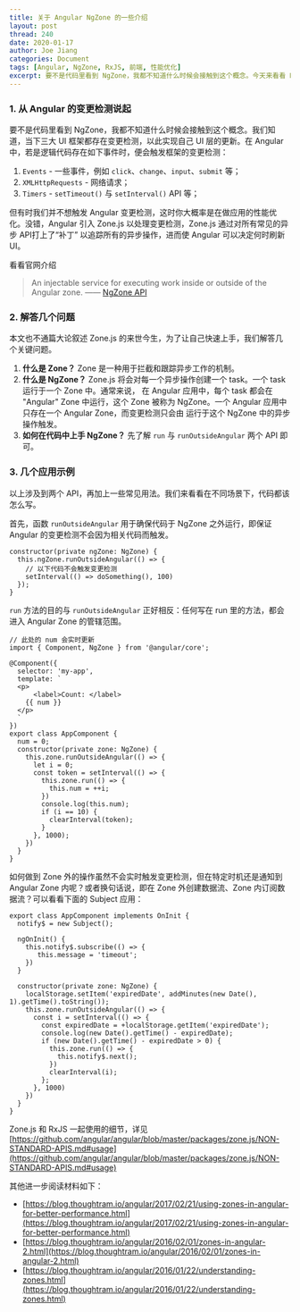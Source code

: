 ```yaml
---
title: 关于 Angular NgZone 的一些介绍
layout: post
thread: 240
date: 2020-01-17
author: Joe Jiang
categories: Document
tags: [Angular, NgZone, RxJS, 前端, 性能优化]
excerpt: 要不是代码里看到 NgZone，我都不知道什么时候会接触到这个概念。今天来看看 NgZone 这个 API。
---
```


### 1. 从 Angular 的变更检测说起

要不是代码里看到 NgZone，我都不知道什么时候会接触到这个概念。我们知道，当下三大 UI 框架都存在变更检测，以此实现自己 UI 层的更新。在 Angular 中，若是逻辑代码存在如下事件时，便会触发框架的变更检测：

1. `Events` - 一些事件，例如 `click`、`change`、`input`、`submit` 等；
2. `XMLHttpRequests` - 网络请求；
3. `Timers` - `setTimeout()` 与 `setInterval()` API 等；

但有时我们并不想触发 Angular 变更检测，这时你大概率是在做应用的性能优化。没错，Angular 引入 Zone.js 以处理变更检测，Zone.js 通过对所有常见的异步 API打上了“补丁” 以追踪所有的异步操作，进而使 Angular 可以决定何时刷新 UI。

看看官网介绍

> An injectable service for executing work inside or outside of the Angular zone. —— [NgZone API](https://angular.io/api/core/NgZone#ngzone)

### 2. 解答几个问题

本文也不通篇大论叙述 Zone.js 的来世今生，为了让自己快速上手，我们解答几个关键问题。

1. **什么是 Zone？** Zone 是一种用于拦截和跟踪异步工作的机制。
2. **什么是 NgZone？** Zone.js 将会对每一个异步操作创建一个 task。一个 task 运行于一个 Zone 中。通常来说， 在 Angular 应用中，每个 task 都会在 "Angular" Zone 中运行，这个 Zone 被称为 NgZone。一个 Angular 应用中只存在一个 Angular Zone，而变更检测只会由 运行于这个 NgZone 中的异步操作触发。
3. **如何在代码中上手 NgZone？** 先了解 `run` 与 `runOutsideAngular` 两个 API 即可。

### 3. 几个应用示例

以上涉及到两个 API，再加上一些常见用法。我们来看看在不同场景下，代码都该怎么写。

首先，函数 `runOutsideAngular` 用于确保代码于 NgZone 之外运行，即保证 Angular 的变更检测不会因为相关代码而触发。

    constructor(private ngZone: NgZone) {
      this.ngZone.runOutsideAngular(() => {
        // 以下代码不会触发变更检测
        setInterval(() => doSomething(), 100)
      });
    }

`run` 方法的目的与 `runOutsideAngular` 正好相反：任何写在 run 里的方法，都会进入 Angular Zone 的管辖范围。

    // 此处的 num 会实时更新
    import { Component, NgZone } from '@angular/core';
    
    @Component({
      selector: 'my-app',
      template: `
      <p>
    	  <label>Count: </label>
        {{ num }}
      </p>  
      `
    })
    export class AppComponent {
      num = 0;
      constructor(private zone: NgZone) {
        this.zone.runOutsideAngular(() => {
          let i = 0;
          const token = setInterval(() => {
            this.zone.run(() => {
              this.num = ++i;
            })
            console.log(this.num);
            if (i == 10) {
              clearInterval(token);
            }
          }, 1000);
        })
      }
    }

如何做到 Zone 外的操作虽然不会实时触发变更检测，但在特定时机还是通知到 Angular Zone 内呢？或者换句话说，即在 Zone 外创建数据流、Zone 内订阅数据流？可以看看下面的 Subject 应用：

    export class AppComponent implements OnInit {
      notify$ = new Subject();
    
      ngOnInit() {
        this.notify$.subscribe(() => {
           this.message = 'timeout';
        })
      }
    
      constructor(private zone: NgZone) {
        localStorage.setItem('expiredDate', addMinutes(new Date(), 1).getTime().toString());
        this.zone.runOutsideAngular(() => {
          const i = setInterval(() => {
            const expiredDate = +localStorage.getItem('expiredDate');
            console.log(new Date().getTime() - expiredDate);
            if (new Date().getTime() - expiredDate > 0) {
              this.zone.run(() => {
                this.notify$.next();
              })
              clearInterval(i);
            };
          }, 1000)
        })
      }
    }

Zone.js 和 RxJS 一起使用的细节，详见 [https://github.com/angular/angular/blob/master/packages/zone.js/NON-STANDARD-APIS.md#usage](https://github.com/angular/angular/blob/master/packages/zone.js/NON-STANDARD-APIS.md#usage)

其他进一步阅读材料如下：

- [https://blog.thoughtram.io/angular/2017/02/21/using-zones-in-angular-for-better-performance.html](https://blog.thoughtram.io/angular/2017/02/21/using-zones-in-angular-for-better-performance.html)
- [https://blog.thoughtram.io/angular/2016/02/01/zones-in-angular-2.html](https://blog.thoughtram.io/angular/2016/02/01/zones-in-angular-2.html)
- [https://blog.thoughtram.io/angular/2016/01/22/understanding-zones.html](https://blog.thoughtram.io/angular/2016/01/22/understanding-zones.html)